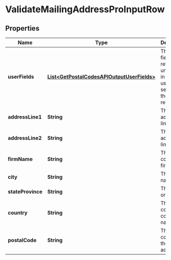 

# ValidateMailingAddressProInputRow


## Properties

Name | Type | Description | Notes
------------ | ------------- | ------------- | -------------
**userFields** | [**List&lt;GetPostalCodesAPIOutputUserFields&gt;**](GetPostalCodesAPIOutputUserFields.md) | These fields are returned, unmodified, in the user_fields section of the response. |  [optional]
**addressLine1** | **String** | The first address line. |  [optional]
**addressLine2** | **String** | The second address line. |  [optional]
**firmName** | **String** | The company or firm name. |  [optional]
**city** | **String** | The city name. |  [optional]
**stateProvince** | **String** | The state or province. |  [optional]
**country** | **String** | The country code or name. |  [optional]
**postalCode** | **String** | The postal code for the address. |  [optional]



